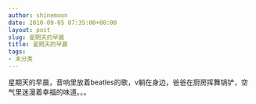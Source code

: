 ```yaml
---
author: shinemoon
date: 2010-09-05 07:35:00+00:00
layout: post
slug: 星期天的早晨
title: 星期天的早晨
tags:
- 未分类
---
```


星期天的早晨，音响里放着beatles的歌，v躺在身边，爸爸在厨房挥舞锅铲，空气里迷漫着幸福的味道。。。
